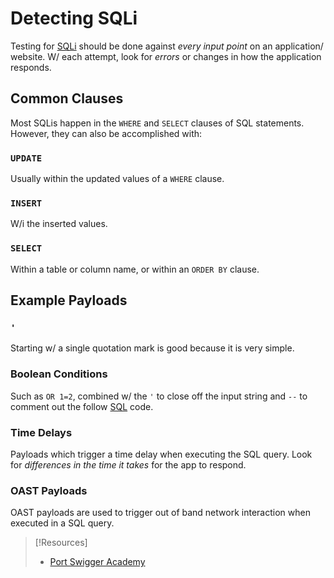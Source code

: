 
# Detecting SQLi
Testing for [SQLi](../../TTPs/exploitation/injection/SQLi.md) should be done against *every input point* on an application/ website. W/ each attempt, look for *errors* or changes in how the application responds.
## Common Clauses
Most SQLis happen in the `WHERE` and `SELECT` clauses of SQL statements. However, they can also be accomplished with:
### `UPDATE`
Usually within the updated values of a `WHERE` clause.
### `INSERT`
W/i the inserted values.
### `SELECT`
Within a table or column name, or within an `ORDER BY` clause.
## Example Payloads
### `'`
Starting w/ a single quotation mark is good because it is very simple.
### Boolean Conditions
Such as `OR 1=2`, combined w/ the `'` to close off the input string and `--` to comment out the follow [SQL](../../../coding/languages/SQL.md) code.
### Time Delays
Payloads which trigger a time delay when executing the SQL query. Look for *differences in the time it takes* for the app to respond.
### OAST Payloads
OAST payloads are used to trigger out of band network interaction when executed in a SQL query. 

> [!Resources]
> - [Port Swigger Academy](https://portswigger.net/web-security/learning-paths/sql-injection/sql-injection-retrieving-hidden-data/sql-injection/retrieving-hidden-data)

